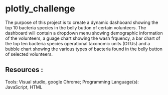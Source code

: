# plotly_challenge
The purpose of this project is to create a dynamic dashboard showing the top 10 bacteria species in the belly button of certain volunteers.  The dashboard will contain a dropdown menu showing demographic information of the volunteers, a guage chart showing the wash frquency, a bar chart of the top ten bacteria species operational taxonomic units (OTUs) and a bubble chart  showing the various types of bacteria found in the belly button of selected volunteers. 

## Resources :
Tools: Visual studio, google Chrome;  Programming Language(s): JavaScript, HTML


